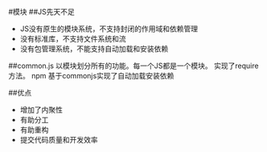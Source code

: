 #模块
##JS先天不足
- JS没有原生的模块系统，不支持封闭的作用域和依赖管理
- 没有标准库，不支持文件系统和流
- 没有包管理系统，不能支持自动加载和安装依赖

##common.js
以模块划分所有的功能。每一个JS都是一个模块。
实现了require方法。
npm 基于commonjs实现了自动加载安装依赖

##优点
- 增加了内聚性
- 有助分工
- 有助重构
- 提交代码质量和开发效率


